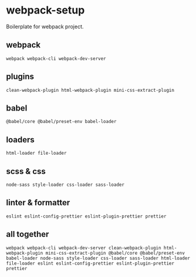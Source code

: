 # webpack-setup
Boilerplate for webpack project.

## webpack
```webpack webpack-cli webpack-dev-server```

## plugins
```clean-webpack-plugin html-webpack-plugin mini-css-extract-plugin```

## babel
```@babel/core @babel/preset-env babel-loader```

## loaders
```html-loader file-loader```

## scss & css
```node-sass style-loader css-loader sass-loader```

## linter & formatter
```eslint eslint-config-prettier eslint-plugin-prettier prettier```

## all together
```
webpack webpack-cli webpack-dev-server clean-webpack-plugin html-webpack-plugin mini-css-extract-plugin @babel/core @babel/preset-env babel-loader node-sass style-loader css-loader sass-loader html-loader file-loader eslint eslint-config-prettier eslint-plugin-prettier prettier
```
